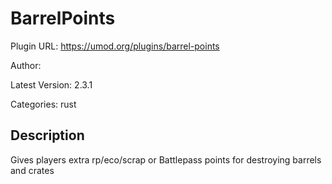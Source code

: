 # BarrelPoints

Plugin URL: https://umod.org/plugins/barrel-points

Author: 

Latest Version: 2.3.1

Categories: rust

## Description

Gives players extra rp/eco/scrap or Battlepass points for destroying barrels and crates

